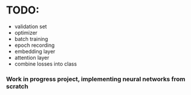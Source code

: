 # TODO:
- validation set
- optimizer
- batch training
- epoch recording
- embedding layer
- attention layer
- combine losses into class

### Work in progress project, implementing neural networks from scratch